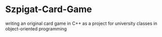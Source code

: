 # Szpigat-Card-Game
writing an original card game in C++ as a project for university classes in object-oriented programming
